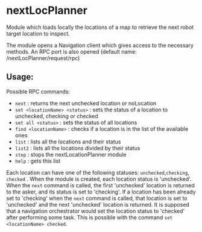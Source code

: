 # nextLocPlanner

Module which loads locally the locations of a map to retrieve the next robot target location to inspect.

The module opens a Navigation client which gives access to the necessary methods.
An RPC port is also opened (default name: /nextLocPlanner/request/rpc)

## Usage:
Possible RPC commands:
- `next` : returns the next unchecked location or noLocation
- `set <locationName> <status>` : sets the status of a location to unchecked, checking or checked
- `set all <status>` : sets the status of all locations
- `find <locationName>` : checks if a location is in the list of the available ones
- `list` : lists all the locations and their status
- `list2` : lists all the locations divided by their status
- `stop` : stops the nextLocationPlanner module
- `help` : gets this list

Each location can have one of the following statuses: `unchecked`,`checking`, `checked` .
When the module is created, each location status is 'unchecked'.
When the `next` command is called, the first 'unchecked' location is returned to the asker, and its status is set to 'checking'.
If a location has been already set to 'checking' when the `next` command is called, that location is set to 'unchecked' and the next 'unchecked' location is returned.
It is supposed that a navigation orchestrator would set the location status to 'checked' after performing some task. This is possible with the command `set <locationName> checked`.
